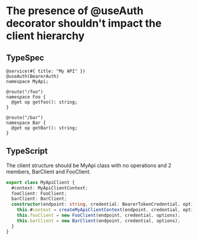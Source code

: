 # The presence of @useAuth decorator shouldn't impact the client hierarchy

## TypeSpec

```tsp
@service(#{ title: "My API" })
@useAuth(BearerAuth)
namespace MyApi;

@route("/foo")
namespace Foo {
  @get op getfoo(): string;
}

@route("/bar")
namespace Bar {
  @get op getBar(): string;
}
```

## TypeScript

The client structure should be MyApi class with no operations and 2 members, BarClient and FooClient.

```ts src/myApiClient.ts class MyApiClient
export class MyApiClient {
  #context: MyApiClientContext;
  fooClient: FooClient;
  barClient: BarClient;
  constructor(endpoint: string, credential: BearerTokenCredential, options?: MyApiClientOptions) {
    this.#context = createMyApiClientContext(endpoint, credential, options);
    this.fooClient = new FooClient(endpoint, credential, options);
    this.barClient = new BarClient(endpoint, credential, options);
  }
}
```
